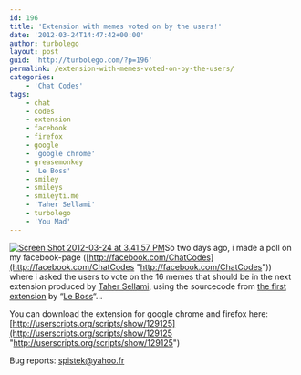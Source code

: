```yaml
---
id: 196
title: 'Extension with memes voted on by the users!'
date: '2012-03-24T14:47:42+00:00'
author: turbolego
layout: post
guid: 'http://turbolego.com/?p=196'
permalink: /extension-with-memes-voted-on-by-the-users/
categories:
    - 'Chat Codes'
tags:
    - chat
    - codes
    - extension
    - facebook
    - firefox
    - google
    - 'google chrome'
    - greasemonkey
    - 'Le Boss'
    - smiley
    - smileys
    - smileyti.me
    - 'Taher Sellami'
    - turbolego
    - 'You Mad'
---
```


[![](https://turbolego.com/wp-content/uploads/2012/03/Screen-Shot-2012-03-24-at-3.41.57-PM.png "Screen Shot 2012-03-24 at 3.41.57 PM")](https://turbolego.com/wp-content/uploads/2012/03/Screen-Shot-2012-03-24-at-3.41.57-PM.png)So two days ago, i made a poll on my facebook-page ([http://facebook.com/ChatCodes](http://facebook.com/ChatCodes "http://facebook.com/ChatCodes")) where i asked the users to vote on the 16 memes that should be in the next extension produced by [Taher Sellami](http://www.facebook.com/tunisien7 "http://www.facebook.com/tunisien7"), using the sourcecode from [the first extension](http://userscripts.org/scripts/show/122827 "http://userscripts.org/scripts/show/122827") by “[Le Boss](http://www.facebook.com/theztech "http://www.facebook.com/theztech")“…

You can download the extension for google chrome and firefox here: [http://userscripts.org/scripts/show/129125](http://userscripts.org/scripts/show/129125 "http://userscripts.org/scripts/show/129125")

Bug reports: [spistek@yahoo.fr](mailto:spistek@yahoo.fr "spistek@yahoo.fr")